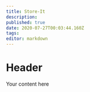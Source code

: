 ```yaml
---
title: Store-It
description: 
published: true
date: 2020-07-27T00:03:44.160Z
tags: 
editor: markdown
---
```


# Header
Your content here